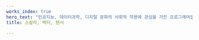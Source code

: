 ```yaml
---
works_index: true
hero_text: "인공지능, 데이터과학, 디지털 문화의 사회적 작용에 관심을 가진 프로그래머입니다. 기술 변화가 더 많은 사람들에게 힘이 되도록 기술의 장벽을 낮추고 비판적인 질문을 던지며 다양한 사람의 리터러시를 추구하는 활동을 하고 있습니다.<br />Koh Achim is a programmer working around the social workings of artificial intelligence, data science and digital culture. His work aims at lowering technological barriers, asking critical questions, and contributing to wide and diverse literacies."
title: 스칼라, 벡터, 텐서

---
```

<Hero :text="$page.frontmatter.hero_text" />
<WorksList />
